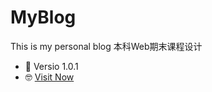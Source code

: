 # MyBlog
This is my personal blog
本科Web期末课程设计

- 🤔 Versio 1.0.1
- 🤓 [Visit Now](https://aarontian2001.github.io/MyBlog/)


